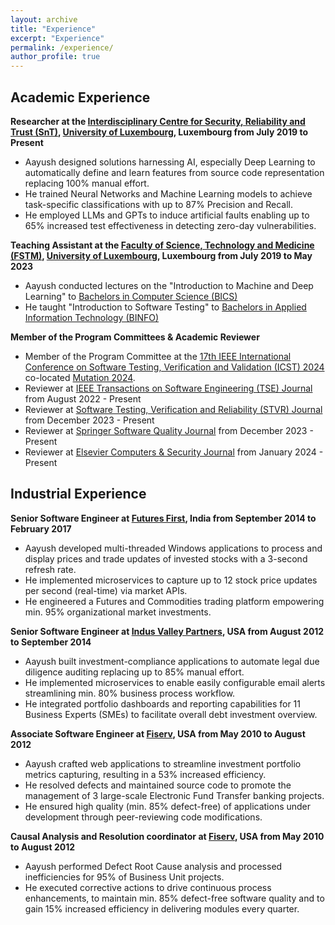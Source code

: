 ```yaml
---
layout: archive
title: "Experience"
excerpt: "Experience"
permalink: /experience/
author_profile: true
---
```


Academic Experience
-
**Researcher at the [Interdisciplinary Centre for Security, Reliability and Trust (SnT)](https://www.uni.lu/snt), [University of Luxembourg](https://www.uni.lu), Luxembourg from July 2019 to Present**
- Aayush designed solutions harnessing AI, especially Deep Learning to automatically define and learn features from source code representation replacing 100% manual effort.
- He trained Neural Networks and Machine Learning models to achieve task-specific classifications with up to 87% Precision and Recall.
- He employed LLMs and GPTs to induce artificial faults enabling up to 65% increased test effectiveness in detecting zero-day vulnerabilities.

**Teaching Assistant at the [Faculty of Science, Technology and Medicine (FSTM)](https://www.uni.lu/fstm-en), [University of Luxembourg](https://www.uni.lu), Luxembourg from July 2019 to May 2023**
- Aayush conducted lectures on the "Introduction to Machine and Deep Learning" to [Bachelors in Computer Science (BICS)](https://www.uni.lu/fstm-en/study-programs/bachelor-in-computer-science)
- He taught "Introduction to Software Testing" to [Bachelors in Applied Information Technology (BINFO)](https://www.uni.lu/fstm-en/study-programs/bachelor-in-applied-information-technology)

**Member of the Program Committees & Academic Reviewer**
- Member of the Program Committee at the [17th IEEE International Conference on Software Testing, Verification and Validation (ICST) 2024](https://conf.researchr.org/home/icst-2024) co-located [Mutation 2024](https://conf.researchr.org/home/icst-2024/mutation-2024).
- Reviewer at [IEEE Transactions on Software Engineering (TSE) Journal](https://www.computer.org/csdl/journal/ts) from August 2022 - Present
- Reviewer at [Software Testing, Verification and Reliability (STVR) Journal](https://onlinelibrary.wiley.com/page/journal/10991689/homepage/productinformation.html) from December 2023 - Present
- Reviewer at [Springer Software Quality Journal](https://link.springer.com/journal/11219) from December 2023 - Present
- Reviewer at [Elsevier Computers & Security Journal](https://www.sciencedirect.com/journal/computers-and-security) from January 2024 - Present

Industrial Experience
-
**Senior Software Engineer at [Futures First](https://futuresfirst.com), India from September 2014 to February 2017**
- Aayush developed multi-threaded Windows applications to process and display prices and trade updates of invested stocks with a 3-second refresh rate.
- He implemented microservices to capture up to 12 stock price updates per second (real-time) via market APIs.
- He engineered a Futures and Commodities trading platform empowering min. 95% organizational market investments.

**Senior Software Engineer at [Indus Valley Partners](https://www.ivp.in), USA from August 2012 to September 2014**
- Aayush built investment-compliance applications to automate legal due diligence auditing replacing up to 85% manual effort.
- He implemented microservices to enable easily configurable email alerts streamlining min. 80% business process workflow.
- He integrated portfolio dashboards and reporting capabilities for 11 Business Experts (SMEs) to facilitate overall debt investment overview.

**Associate Software Engineer at [Fiserv](https://www.fiserv.com), USA from May 2010 to August 2012**
- Aayush crafted web applications to streamline investment portfolio metrics capturing, resulting in a 53% increased efficiency.
- He resolved defects and maintained source code to promote the management of 3 large-scale Electronic Fund Transfer banking projects.
- He ensured high quality (min. 85% defect-free) of applications under development through peer-reviewing code modifications.

**Causal Analysis and Resolution coordinator at [Fiserv](https://www.fiserv.com), USA from May 2010 to August 2012**
- Aayush performed Defect Root Cause analysis and processed inefficiencies for 95% of Business Unit projects.
- He executed corrective actions to drive continuous process enhancements, to maintain min. 85% defect-free software quality and to gain 15% increased efficiency in delivering modules every quarter.

